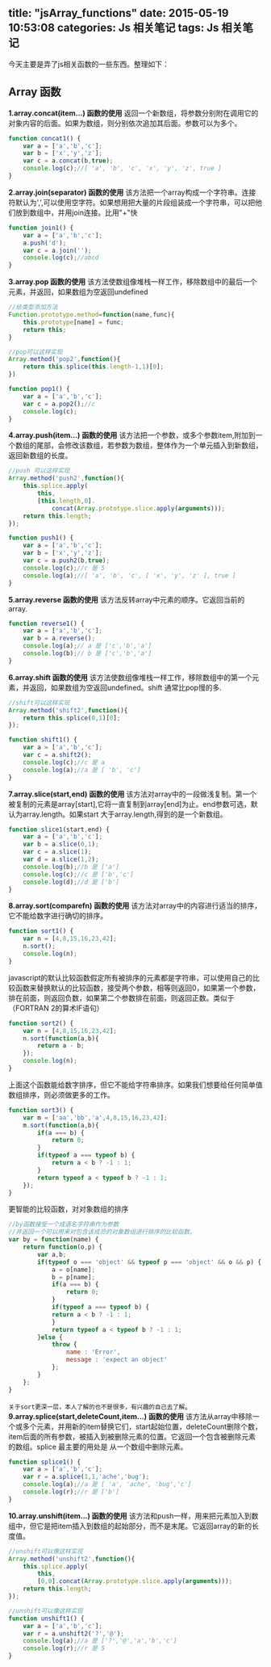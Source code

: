 title: "jsArray_functions"
date: 2015-05-19 10:53:08
categories: Js 相关笔记
tags: Js 相关笔记
---
今天主要是弄了js相关函数的一些东西。整理如下：
<!--more-->
## Array 函数
**1.array.concat(item...) 函数的使用**
返回一个新数组，将参数分别附在调用它的对象内容的后面。如果为数组，则分别依次追加其后面。参数可以为多个。
```js
function concat1() {
	var a = ['a','b','c'];
	var b = ['x','y','z'];
	var c = a.concat(b,true);
    console.log(c);//[ 'a', 'b', 'c', 'x', 'y', 'z', true ]
}
```

**2.array.join(separator) 函数的使用**
该方法把一个array构成一个字符串。连接符默认为',',可以使用空字符。如果想用把大量的片段组装成一个字符串，可以把他们放到数组中，并用join连接。比用"+"快
```js
function join1() {
	var a = ['a','b','c'];
	a.push('d');
	var c = a.join('');
	console.log(c);//abcd
}
```
**3.array.pop 函数的使用**
该方法使数组像堆栈一样工作，移除数组中的最后一个元素，并返回，如果数组为空返回undefined
```js
//给类型添加方法
Function.prototype.method=function(name,func){
	this.prototype[name] = func;
	return this;
}
```
```js
//pop可以这样实现
Array.method('pop2',function(){
	return this.splice(this.length-1,1)[0];
})
```
```js
function pop1() {
	var a = ['a','b','c'];
	var c = a.pop2();//c
	console.log(c);
}
```
**4.array.push(item...) 函数的使用**
该方法把一个参数，或多个参数item,附加到一个数组的尾部，会修改该数组，若参数为数组，整体作为一个单元插入到新数组，返回新数组的长度。
```js
//push 可以这样实现
Array.method('push2',function(){
	this.splice.apply(
		this,
		[this.length,0].
			concat(Array.prototype.slice.apply(arguments)));
	return this.length;
});
```
```js
function push1() {
	var a = ['a','b','c'];
	var b = ['x','y','z'];
	var c = a.push2(b,true);
	console.log(c);//c 是 5
	console.log(a);//[ 'a', 'b', 'c', [ 'x', 'y', 'z' ], true ]
}
```
**5.array.reverse 函数的使用**
该方法反转array中元素的顺序。它返回当前的array.
```js
function reverse1() {
	var a = ['a','b','c'];
	var b = a.reverse();
	console.log(a);// a 是 ['c','b','a']
	console.log(b);// b 是 ['c','b','a']
}
```
**6.array.shift 函数的使用**
该方法使数组像堆栈一样工作，移除数组中的第一个元素，并返回，如果数组为空返回undefined。shift 通常比pop慢的多.
```js
//shift可以这样实现
Array.method('shift2',function(){
	return this.splice(0,1)[0];
});
```
```js
function shift1() {
	var a = ['a','b','c'];
	var c = a.shift2();
	console.log(c);//c 是 a
	console.log(a);//a 是 [ 'b', 'c']
}
```
**7.array.slice(start,end) 函数的使用**
该方法对array中的一段做浅复制。第一个被复制的元素是array[start],它将一直复制到array[end]为止。end参数可选，默认为array.length。如果start 大于array.length,得到的是一个新数组。
```js
function slice1(start,end) {
	var a = ['a','b','c'];
	var b = a.slice(0,1);
	var c = a.slice(1);
	var d = a.slice(1,2);
	console.log(b);//b 是 ['a']
	console.log(c);//c 是 ['b','c']
	console.log(d);//d 是 ['b']
}
```
**8.array.sort(comparefn) 函数的使用**
该方法对array中的内容进行适当的排序，它不能给数字进行确切的排序。
```js
function sort1() {
	var n = [4,8,15,16,23,42];
	n.sort();
	console.log(n);
}
```
javascript的默认比较函数假定所有被排序的元素都是字符串，可以使用自己的比较函数来替换默认的比较函数，接受两个参数，相等则返回0，如果第一个参数，排在前面，则返回负数，如果第二个参数排在前面，则返回正数。类似于（FORTRAN 2的算术IF语句）
```js
function sort2() {
	var n = [4,8,15,16,23,42];
	n.sort(function(a,b){
		return a - b;
	});
	console.log(n);
}
```
上面这个函数能给数字排序，但它不能给字符串排序。如果我们想要给任何简单值数组排序，则必须做更多的工作。
```js
function sort3() {
	var m = ['aa','bb','a',4,8,15,16,23,42];
	m.sort(function(a,b){
		if(a === b) {
			return 0;
		}
		if(typeof a === typeof b) {
			return a < b ? -1 : 1;
		}
		return typeof a < typeof b ? -1 : 1;
	});
}
```
更智能的比较函数，对对象数组的排序
```js
//by函数接受一个成语名字符串作为参数
//并返回一个可以用来对包含该成员的对象数组进行排序的比较函数。
var by = function(name) {
    return function(o,p) {
    	var a,b;
    	if(typeof o === 'object' && typeof p === 'object' && o && p) {
    		a = o[name];
    		b = p[name];
    		if(a === b) {
    			return 0;
    		}
    		if(typeof a === typeof b) {
			return a < b ? -1 : 1;
			}
			return typeof a < typeof b ? -1 : 1;
    	}else {
    		throw {
    			name : 'Error',
    			message : 'expect an object'
    		};
    	}
    };
}
```
`关于sort更深一层，本人了解的也不是很多，有兴趣的自己去了解`。
**9.array.splice(start,deleteCount,item...) 函数的使用**
该方法从array中移除一个或多个元素，并用新的item替换它们，start起始位置，deleteCount删除个数，item后面的所有参数，被插入到被删除元素的位置。它返回一个包含被删除元素的数组。splice 最主要的用处是 从一个数组中删除元素。
```js
function splice1() {
	var a = ['a','b','c'];
	var r = a.splice(1,1,'ache','bug');
	console.log(a);//a 是 [ 'a', 'ache', 'bug','c']
	console.log(r);//r 是 ['b']
}
```
**10.array.unshift(item...) 函数的使用**
该方法和push一样，用来把元素加入到数组中，但它是把item插入到数组的起始部分，而不是末尾。它返回array的新的长度值。
```js
//unshift可以像这样实现
Array.method('unshift2',function(){
	this.splice.apply(
		this,
		[0,0].concat(Array.prototype.slice.apply(arguments)));
	return this.length;
});
```
```js
//unshift可以像这样实现
function unshift1() {
	var a = ['a','b','c'];
	var r = a.unshift2('?','@');
	console.log(a);//a 是 ['?','@','a','b','c']
	console.log(r);//r 是 5
}
```